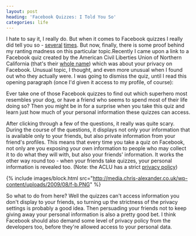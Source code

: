 ```yaml
---
layout: post
heading: 'Facebook Quizzes: I Told You So'
categories: life
---
```


I hate to say it, I really do. But when it comes to Facebook quizzes I really did tell you so - [several](http://www.chris-alexander.co.uk/268) [times](http://www.chris-alexander.co.uk/371). But now, finally, there is some proof behind my ranting madness on this particular topic.Recently I came upon a link to a Facebook quiz created by the American Civil Liberties Union of Northern California (that's their [whole name](http://aclunc.org/index.shtml)) which was about your privacy on Facebook. Unusual topic, I thought, and even more unusual when I found out who they actually were. I was going to dismiss the quiz, until I read this opening paragraph (once I'd given it access to my profile, of course):

Ever take one of those Facebook quizzes to find out which superhero most resembles your dog, or have a friend who seems to spend most of their life doing so? Then you might be in for a surprise when you take this quiz and learn just how much of your personal information these quizzes can access.

After clicking through a few of the questions, it really was quite scary. During the course of the questions, it displays not only your information that is available only to your friends, but also private information from your friend's profiles. This means that every time you take a quiz on Facebook, not only are you exposing your own information to people who may collect it to do what they will with, but also your friends' information. It works the other way round too - when your friends take quizzes, your personal information is revealed too. (Note: the ACLU has a strict [privacy policy](http://aclunc.org/about/privacy_policy/index.shtml))

 

{% include images/block.html src="http://media.chris-alexander.co.uk/wp-content/uploads/2009/08/f-b.PNG" %}

So what to do from here? Well the quizzes can't access information you don't display to your friends, so turning up the strictness of the privacy settings is probably a good idea. Then persuading your friends not to keep giving away your personal information is also a pretty good bet. I think Facebook should also demand some level of privacy policy from the developers too, before they're allowed access to your personal data.